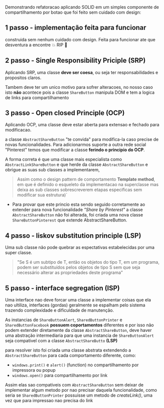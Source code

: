 

Demonstrando refatoracao aplicando SOLID em um simples componente de compartilhamento por botao que foi feito sem cuidado com design:


## 1 passo - implementação feita para funcionar
construida sem nenhum cuidado com design. Feita para funcionar ate que desventura a encontre :collision: RIP :open_hands:


## 2 passo - Single Responsibility Priciple (SRP)

Aplicando SRP, uma classe **deve ser coesa**, ou seja ter  responsabilidades e propositos claros.

Tambem deve ter um unico motivo para sofrer alteracoes, no nosso caso isto **não** acontece pois a classe ``ShareButton`` manipula DOM e tem a logica de links para compartilhamento


## 3 passo - Open closed Principle (OCP)

Aplicando OCP, uma classe deve estar aberta para extensao e fechado para modificacao.

a classe ``AbstractShareButton`` "te convida" para modifica-la caso precise de novas funcionalidades. Para adicionarmos suporte a outra rede social "Pinterest" temos que modificar a classe **ferindo o principio do OCP**.

A forma correta é que uma classe mais especialista como  ``AbstractLinkShareButton`` e que herde da classe `AbstractShareButton` e obrigue as suas sub classes a implementarem, 

 > Assim como o design pattern de comportamento **Template method**, em que é definido o esqueleto da implementacao na superclasse mas deixa as sub classes sobrescreverem etapas especificas sem modificar sua estrutura)`

* Para provar que este princio esta sendo seguido corretamente ao extender para nova funcionalidade *"Share by Pinterest"* a classe `AbstractShareButton` não foi alterada, foi criada uma nova classe `ShareButtonPinterest` que extende AbstractShareButton.


## 4 passo - liskov substitution principle (LSP)

Uma sub classe não pode quebrar as espectativas estabelecidas por uma super classe.
> "Se S é um subtipo de T, então os objetos do tipo T, em um programa, podem ser substituídos pelos objetos de tipo S sem que seja necessário alterar as propriedades deste programa"

## 5 passo - interface segregation (ISP)
Uma interface nao deve forcar uma classe a implementar coisas que ela nao ultiliza, interfaces (gordas) geralmente se espalham pelo sistema trazendo complexidade e dificuldade de manutenção.

As instancias de `ShareButtonAlert`, `SharedButtonPrinter` e `SharedButtonFacebook` **possuem coportamentos** diferentes e por isso não podem extender diretamente da classe `AbstractShareButton`, deve haver uma abstração intermediaria para que uma instancia de `ShareButtonAlert` seja compativel com a classe `AbstractShareButto` **(LSP)**

 para resolver isto foi criada uma classe abstrata extendendo a `AbstractShareButton` para cada comportamento diferente, como:

- `windows.print()` e `alert()` (function) no compartilhamento por impressora ou popup 
- `windows.open()` para compartilhamento por link

Assim elas sao compativeis com `AbstractShareButton` sem deixar de implementar algum metodo por nao precisar daquela funcionalidade, como seria se `SharedButtonPrinter` possuisse um metodo de *createLink()*, uma vez que para impressao nao precisa do link

